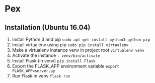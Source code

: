 # Pex

## Installation (Ubuntu 16.04)

1. Install Python 3 and pip `sudo apt-get install python3 python-pip`
2. Install virtualenv using pip `sudo pip install virtualenv`
3. Make a virtualenv instance venv in project root `virtualenv venv`
4. Activate the instance `. venv/bin/activate`
5. Install Flask (in venv) `pip install Flask`
6. Export the FLASK_APP environment variable `export FLASK_APP=server.py`
7. Run Flask in venv `flask run`
